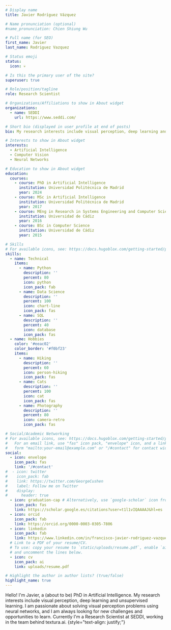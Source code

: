 ```yaml
---
# Display name
title: Javier Rodríguez Vázquez

# Name pronunciation (optional)
#name_pronunciation: Chien Shiung Wu

# Full name (for SEO)
first_name: Javier
last_name: Rodriguez Vazquez

# Status emoji
status:
  icon: 💀

# Is this the primary user of the site?
superuser: true

# Role/position/tagline
role: Research Scientist

# Organizations/Affiliations to show in About widget
organizations:
  - name: SEDDI
    url: https://www.seddi.com/

# Short bio (displayed in user profile at end of posts)
bio: My research interests include visual perception, deep learning and unsupervised learning.

# Interests to show in About widget
interests:
  - Artificial Intelligence
  - Computer Vision
  - Neural Networks

# Education to show in About widget
education:
  courses:
    - course: PhD in Artificial Intelligence
      institution: Universidad Politécnica de Madrid
      year: 2024
    - course: MSc in Artificial Intelligence
      institution: Universidad Politécnica de Madrid
      year: 2017
    - course: MEng in Research in Systems Engineering and Computer Science
      institution: Universidad de Cádiz
      year: 2016
    - course: BSc in Computer Science
      institution: Universidad de Cádiz
      year: 2015

# Skills
# For available icons, see: https://docs.hugoblox.com/getting-started/page-builder/#icons
skills:
  - name: Technical
    items:
      - name: Python
        description: ''
        percent: 80
        icon: python
        icon_pack: fab
      - name: Data Science
        description: ''
        percent: 100
        icon: chart-line
        icon_pack: fas
      - name: SQL
        description: ''
        percent: 40
        icon: database
        icon_pack: fas
  - name: Hobbies
    color: '#eeac02'
    color_border: '#f0bf23'
    items:
      - name: Hiking
        description: ''
        percent: 60
        icon: person-hiking
        icon_pack: fas
      - name: Cats
        description: ''
        percent: 100
        icon: cat
        icon_pack: fas
      - name: Photography
        description: ''
        percent: 80
        icon: camera-retro
        icon_pack: fas

# Social/Academic Networking
# For available icons, see: https://docs.hugoblox.com/getting-started/page-builder/#icons
#   For an email link, use "fas" icon pack, "envelope" icon, and a link in the
#   form "mailto:your-email@example.com" or "/#contact" for contact widget.
social:
  - icon: envelope
    icon_pack: fas
    link: '/#contact'
#  - icon: twitter
#    icon_pack: fab
#    link: https://twitter.com/GeorgeCushen
#    label: Follow me on Twitter
#    display:
#      header: true
  - icon: graduation-cap # Alternatively, use `google-scholar` icon from `ai` icon pack
    icon_pack: fas
    link: https://scholar.google.es/citations?user=t1l1vIQAAAAJ&hl=es
  - icon: orcid
    icon_pack: fab
    link: https://orcid.org/0000-0003-0305-7806
  - icon: linkedin
    icon_pack: fab
    link: https://www.linkedin.com/in/francisco-javier-rodriguez-vazquez-b1a764124/
  # Link to a PDF of your resume/CV.
  # To use: copy your resume to `static/uploads/resume.pdf`, enable `ai` icons in `params.yaml`,
  # and uncomment the lines below.
  - icon: cv
    icon_pack: ai
    link: uploads/resume.pdf

# Highlight the author in author lists? (true/false)
highlight_name: true
---
```


Hello! I'm Javier, a (about to be) PhD in Artificial Intelligence. My research interests include visual perception, deep learning and unsupervised learning. I am passionate about solving visual perception problems using neural networks, and I am always looking for new challenges and opportunities to learn. Currently I'm a Research Scientist at SEDDI, working in the team behind textura.ai.
{style="text-align: justify;"}
